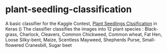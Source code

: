 # plant-seedling-classification
A basic classifier for the Kaggle Contest, <a href="https://www.kaggle.com/c/plant-seedlings-classification">Plant Seedlings Clssification</a> in Keras ()
The classifier classifies the images into 12 plant species : Black-grass, Charlock, Cleavers, Common Chickweed, Common wheat, Fat Hen, Loose Silky-bent, Maize, Scentless Mayweed, Shepherds Purse, Small-flowered Cranesbill, Sugar beet

